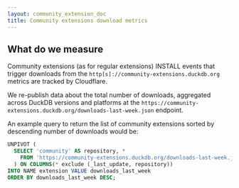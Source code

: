 ```yaml
---
layout: community_extension_doc
title: Community extensions download metrics
---
```


## What do we measure

Community extensions (as for regular extensions) INSTALL events that trigger downloads from the `http[s]://community-extensions.duckdb.org` metrics are tracked by Cloudflare.

We re-publish data about the total number of downloads, aggregated across DuckDB versions and platforms at the `https://community-extensions.duckdb.org/downloads-last-week.json` endpoint.

An example query to return the list of community extensions sorted by descending number of downloads would be:
```sql
UNPIVOT (
  SELECT 'community' AS repository, *
    FROM 'https://community-extensions.duckdb.org/downloads-last-week.json'
  ) ON COLUMNS(* exclude (_last_update, repository))
INTO NAME extension VALUE downloads_last_week
ORDER BY downloads_last_week DESC;
```

